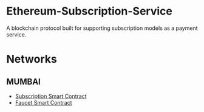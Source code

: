 # Ethereum-Subscription-Service
A blockchain protocol built for supporting subscription models as a payment service.



# Networks

## MUMBAI

  - [Subscription Smart Contract](https://mumbai.polygonscan.com/address/0x9830626B891575e454FE381105d68ab73f2DCEdB#code)
  - [Faucet Smart Contract](https://mumbai.polygonscan.com/address/0xe32aC6097a207439795362f85C112B1D2fCca931#code)